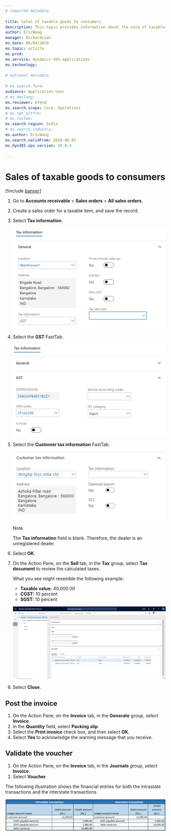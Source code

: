 ```yaml
---
# required metadata

title: Sales of taxable goods to consumers
description: This topic provides information about the sale of taxable goods to a consumer.
author: EricWang
manager: RichardLuan
ms.date: 06/04/2019
ms.topic: article
ms.prod: 
ms.service: dynamics-365-applications
ms.technology: 

# optional metadata

# ms.search.form: 
audience: Application User
# ms.devlang: 
ms.reviewer: kfend
ms.search.scope: Core, Operations
# ms.tgt_pltfrm: 
# ms.custom: 
ms.search.region: India
# ms.search.industry: 
ms.author: EricWang
ms.search.validFrom: 2019-06-01
ms.dyn365.ops.version: 10.0.4

---
```


# Sales of taxable goods to consumers

[!include [banner](../includes/banner.md)]

1. Go to **Accounts receivable** \> **Sales orders** \> **All sales orders**.
2. Create a sales order for a taxable item, and save the record.
3. Select **Tax information**.

    ![Tax information dialog box](media/Capture.PNG)

4. Select the **GST** FastTab.

    ![GST FastTab](media/Capture02.PNG)

5. Select the **Customer tax information** FastTab.

    ![Customer tax information FastTab](media/Capture05.PNG)

    > [!NOTE]
    > The **Tax information** field is blank. Therefore, the dealer is an unregistered dealer.

6. Select **OK**.
7. On the Action Pane, on the **Sell** tab, in the **Tax** group, select **Tax document** to review the calculated taxes.

    What you see might resemble the following example:

    - **Taxable value:** 40,000.00
    - **CGST:** 10 percent
    - **SGST:** 10 percent

    ![Tax document page](media/Capture04.PNG)

8. Select **Close**.

## Post the invoice

1. On the Action Pane, on the **Invoice** tab, in the **Generate** group, select **Invoice**.
2. In the **Quantity** field, select **Packing slip**.
3. Select the **Print invoice** check box, and then select **OK**.
4. Select **Yes** to acknowledge the warning message that you receive.

## Validate the voucher

1. On the Action Pane, on the **Invoice** tab, in the **Journals** group, select **Invoice**.
2. Select **Voucher**.

The following illustration shows the financial entries for both the intrastate transactions and the interstate transactions.

![Financial entries for intrastate and interstate transactions](media/Annotation-2019-05-20-100324.png)
